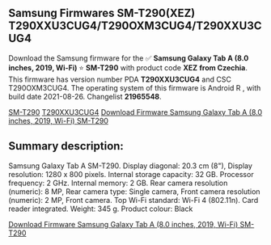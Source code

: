 <h2>Samsung Firmwares SM-T290(XEZ) T290XXU3CUG4/T290OXM3CUG4/T290XXU3CUG4</h2>
Download the Samsung firmware for the ✅ <strong>Samsung Galaxy Tab A (8.0 inches, 2019, Wi-Fi) </strong> ⭐ <strong>SM-T290</strong> with product code <strong>XEZ</strong> <strong> from Czechia</strong>. This firmware has version number PDA <strong>T290XXU3CUG4</strong> and CSC T290OXM3CUG4. The operating system of this firmware is Android R , with build date 2021-08-26. Changelist <strong>21965548</strong>.


[SM-T290](https://samfirm.shop/samsung/model/SM-T290)
[T290XXU3CUG4](https://samfirm.shop/samsung/pda/T290XXU3CUG4)
[Download Firmware Samsung Galaxy Tab A (8.0 inches, 2019, Wi-Fi) SM-T290](https://samfirm.shop/samsung/firmware/452499)
<h2>Summary description:</h2>
<p>Samsung Galaxy Tab A SM-T290. Display diagonal: 20.3 cm (8"), Display resolution: 1280 x 800 pixels. Internal storage capacity: 32 GB. Processor frequency: 2 GHz. Internal memory: 2 GB. Rear camera resolution (numeric): 8 MP, Rear camera type: Single camera, Front camera resolution (numeric): 2 MP, Front camera. Top Wi-Fi standard: Wi-Fi 4 (802.11n). Card reader integrated. Weight: 345 g. Product colour: Black</p>


[Download Firmware Samsung Galaxy Tab A (8.0 inches, 2019, Wi-Fi) SM-T290](https://samfirm.shop/samsung/firmware/452499)
